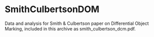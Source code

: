 # SmithCulbertsonDOM
Data and analysis for Smith &amp; Culbertson paper on Differential Object Marking,
included in this archive as smith_culbertson_dcm.pdf.
